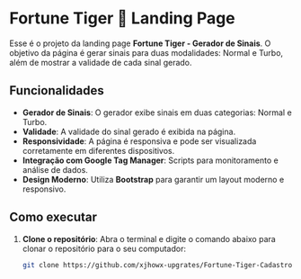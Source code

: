 # Fortune Tiger 🐅 Landing Page

Esse é o projeto da landing page **Fortune Tiger - Gerador de Sinais**. 
O objetivo da página é gerar sinais para duas modalidades: Normal e Turbo, além de mostrar a validade de cada sinal gerado.

## Funcionalidades

- **Gerador de Sinais**: O gerador exibe sinais em duas categorias: Normal e Turbo.
- **Validade**: A validade do sinal gerado é exibida na página.
- **Responsividade**: A página é responsiva e pode ser visualizada corretamente em diferentes dispositivos.
- **Integração com Google Tag Manager**: Scripts para monitoramento e análise de dados.
- **Design Moderno**: Utiliza **Bootstrap** para garantir um layout moderno e responsivo.

## Como executar

1. **Clone o repositório**:
   Abra o terminal e digite o comando abaixo para clonar o repositório para o seu computador:
   ```bash
   git clone https://github.com/xjhowx-upgrates/Fortune-Tiger-Cadastros.git
